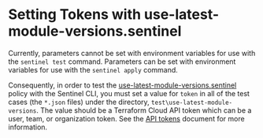 # Setting Tokens with use-latest-module-versions.sentinel
Currently, parameters cannot be set with environment variables for use with the `sentinel test` command. Parameters can be set with environment variables for use with the `sentinel apply` command.

Consequently, in order to test the [use-latest-module-versions.sentinel](./use-latest-module-versions.sentinel) policy with the Sentinel CLI, you must set a value for `token` in all of the test cases (the `*.json` files) under the directory, `test\use-latest-module-versions`. The value should be a Terraform Cloud API token which can be a user, team, or organization token. See the [API tokens](https://www.terraform.io/docs/cloud/users-teams-organizations/api-tokens.html) document for more information.
